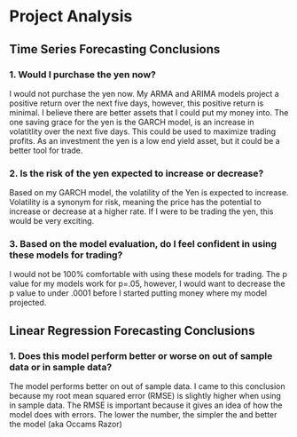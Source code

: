 # Project Analysis 

## Time Series Forecasting Conclusions

### 1. Would I purchase the yen now?

I would not purchase the yen now. My ARMA and ARIMA models project a positive return over the next five days, however, this positive return is minimal. I believe there are better assets that I could put my money into. The one saving grace for the yen is the GARCH model, is an increase in volatitlity over the next five days. This could be used to maximize trading profits. As an investment the yen is a low end yield asset, but it could be a better tool for trade. 

### 2. Is the risk of the yen expected to increase or decrease?

Based on my GARCH model, the volatility of the Yen is expected to increase. Volatility is a synonym for risk, meaning the price has the potential to increase or decrease at a higher rate. If I were to be trading the yen, this would be very exciting. 

### 3. Based on the model evaluation, do I feel confident in using these models for trading? 

I would not be 100% comfortable with using these models for trading. The p value for my models work for p=.05, however, I would want to decrease the p value to under .0001 before I started putting money where my model projected. 


## Linear Regression Forecasting Conclusions

### 1. Does this model perform better or worse on out of sample data or in sample data?

The model performs better on out of sample data. I came to this conclusion because my root mean squared error (RMSE) is slightly higher when using in sample data. The RMSE is important because it gives an idea of how the model does with errors. The lower the number, the simpler the and better the model (aka Occams Razor)